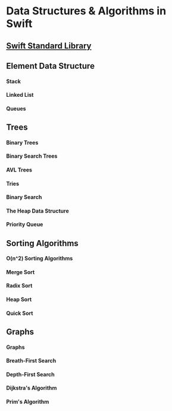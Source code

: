 # Data Structures & Algorithms in Swift


## [Swift Standard Library](/Stl)
## Element Data Structure
#### Stack
#### Linked List
#### Queues
## Trees
#### Binary Trees
#### Binary Search Trees
#### AVL Trees
#### Tries
#### Binary Search
#### The Heap Data Structure
#### Priority Queue
## Sorting Algorithms
#### O(n^2) Sorting Algorithms
#### Merge Sort
#### Radix Sort
#### Heap Sort
#### Quick Sort
## Graphs
#### Graphs
#### Breath-First Search
#### Depth-First Search
#### Dijkstra's Algorithm
#### Prim's Algorithm
